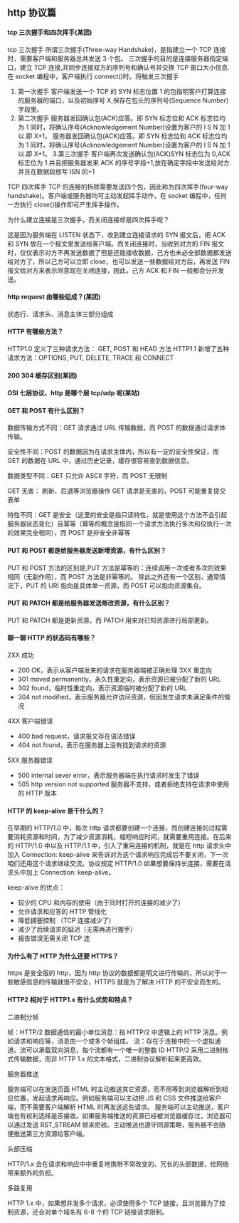 ## http 协议篇

#### tcp 三次握手和四次挥手(某团)

tcp 三次握手
所谓三次握手(Three-way Handshake)，是指建立一个 TCP 连接时，需要客户端和服务器总共发送 3 个包。
三次握手的目的是连接服务器指定端口，建立 TCP 连接,并同步连接双方的序列号和确认号并交换 TCP 窗口大小信息.在 socket 编程中，客户端执行 connect()时。将触发三次握手

1. 第一次握手
   客户端发送一个 TCP 的 SYN 标志位置 1 的包指明客户打算连接的服务器的端口，以及初始序号 X,保存在包头的序列号(Sequence Number)字段里。
2. 第二次握手
   服务器发回确认包(ACK)应答。即 SYN 标志位和 ACK 标志位均为 1 同时，将确认序号(Acknowledgement Number)设置为客户的 I S N 加 1 以.即 X+1。
   服务器发回确认包(ACK)应答。即 SYN 标志位和 ACK 标志位均为 1 同时，将确认序号(Acknowledgement Number)设置为客户的 I S N 加 1 以.即 X+1。 3.第三次握手
   客户端再次发送确认包(ACK)SYN 标志位为 0,ACK 标志位为 1.并且把服务器发来 ACK 的序号字段+1,放在确定字段中发送给对方.并且在数据段放写 ISN 的+1

TCP 四次挥手
TCP 的连接的拆除需要发送四个包，因此称为四次挥手(four-way handshake)。客户端或服务器均可主动发起挥手动作，在 socket 编程中，任何一方执行 close()操作即可产生挥手操作。

为什么建立连接是三次握手，而关闭连接却是四次挥手呢？

这是因为服务端在 LISTEN 状态下，收到建立连接请求的 SYN 报文后，把 ACK 和 SYN 放在一个报文里发送给客户端。而关闭连接时，当收到对方的 FIN 报文时，仅仅表示对方不再发送数据了但是还能接收数据，己方也未必全部数据都发送给对方了，所以己方可以立即 close，也可以发送一些数据给对方后，再发送 FIN 报文给对方来表示同意现在关闭连接，因此，己方 ACK 和 FIN 一般都会分开发送。

#### http request 由哪些组成？(某团)

状态行、请求头、消息主体三部分组成

#### HTTP 有哪些方法？

HTTP1.0 定义了三种请求方法： GET, POST 和 HEAD 方法
HTTP1.1 新增了五种请求方法：OPTIONS, PUT, DELETE, TRACE 和 CONNECT

#### 200 304 缓存区别(某团)

#### OSI 七层协议、http 是哪个层 tcp/udp 呢(某站)

#### GET 和 POST 有什么区别？

数据传输方式不同：GET 请求通过 URL 传输数据，而 POST 的数据通过请求体传输。

安全性不同：POST 的数据因为在请求主体内，所以有一定的安全性保证，而 GET 的数据在 URL 中，通过历史记录，缓存很容易查到数据信息。

数据类型不同：GET 只允许 ASCII 字符，而 POST 无限制

GET 无害： 刷新、后退等浏览器操作 GET 请求是无害的，POST 可能重复提交表单

特性不同：GET 是安全（这里的安全是指只读特性，就是使用这个方法不会引起服务器状态变化）且幂等（幂等的概念是指同一个请求方法执行多次和仅执行一次的效果完全相同），而 POST 是非安全非幂等

#### PUT 和 POST 都是给服务器发送新增资源，有什么区别？

PUT 和 POST 方法的区别是,PUT 方法是幂等的：连续调用一次或者多次的效果相同（无副作用），而 POST 方法是非幂等的。
除此之外还有一个区别，通常情况下，PUT 的 URI 指向是具体单一资源，而 POST 可以指向资源集合。

#### PUT 和 PATCH 都是给服务器发送修改资源，有什么区别？

PUT 和 PATCH 都是更新资源，而 PATCH 用来对已知资源进行局部更新。

#### 聊一聊 HTTP 的状态码有哪些？

2XX 成功

- 200 OK，表示从客户端发来的请求在服务器端被正确处理
  3XX 重定向
- 301 moved permanently，永久性重定向，表示资源已被分配了新的 URL
- 302 found，临时性重定向，表示资源临时被分配了新的 URL
- 304 not modified，表示服务器允许访问资源，但因发生请求未满足条件的情况

4XX 客户端错误

- 400 bad request，请求报文存在语法错误
- 404 not found，表示在服务器上没有找到请求的资源

5XX 服务器错误

- 500 internal sever error，表示服务器端在执行请求时发生了错误
- 505 http version not supported 服务器不支持，或者拒绝支持在请求中使用的 HTTP 版本

#### HTTP 的 keep-alive 是干什么的？

在早期的 HTTP/1.0 中，每次 http 请求都要创建一个连接，而创建连接的过程需要消耗资源和时间，为了减少资源消耗，缩短响应时间，就需要重用连接。在后来的 HTTP/1.0 中以及 HTTP/1.1 中，引入了重用连接的机制，就是在 http 请求头中加入 Connection: keep-alive 来告诉对方这个请求响应完成后不要关闭，下一次咱们还用这个请求继续交流。协议规定 HTTP/1.0 如果想要保持长连接，需要在请求头中加上 Connection: keep-alive。

keep-alive 的优点：

- 较少的 CPU 和内存的使用（由于同时打开的连接的减少了）
- 允许请求和应答的 HTTP 管线化
- 降低拥塞控制 （TCP 连接减少了）
- 减少了后续请求的延迟（无需再进行握手）
- 报告错误无需关闭 TCP 连

#### 为什么有了 HTTP 为什么还要 HTTPS？

https 是安全版的 http，因为 http 协议的数据都是明文进行传输的，所以对于一些敏感信息的传输就很不安全，HTTPS 就是为了解决 HTTP 的不安全而生的。

#### HTTP2 相对于 HTTP1.x 有什么优势和特点？

二进制分帧

帧：HTTP/2 数据通信的最小单位消息：指 HTTP/2 中逻辑上的 HTTP 消息。例如请求和响应等，消息由一个或多个帧组成。
流：存在于连接中的一个虚拟通道。流可以承载双向消息，每个流都有一个唯一的整数 ID
HTTP/2 采用二进制格式传输数据，而非 HTTP 1.x 的文本格式，二进制协议解析起来更高效。

服务器推送

服务端可以在发送页面 HTML 时主动推送其它资源，而不用等到浏览器解析到相应位置，发起请求再响应。例如服务端可以主动把 JS 和 CSS 文件推送给客户端，而不需要客户端解析 HTML 时再发送这些请求。
服务端可以主动推送，客户端也有权利选择是否接收。如果服务端推送的资源已经被浏览器缓存过，浏览器可以通过发送 RST_STREAM 帧来拒收。主动推送也遵守同源策略，服务器不会随便推送第三方资源给客户端。

头部压缩

HTTP/1.x 会在请求和响应中中重复地携带不常改变的、冗长的头部数据，给网络带来额外的负担。

多路复用

HTTP 1.x 中，如果想并发多个请求，必须使用多个 TCP 链接，且浏览器为了控制资源，还会对单个域名有 6-8 个的 TCP 链接请求限制。
